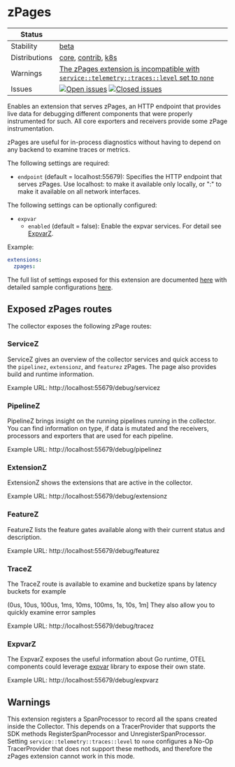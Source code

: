 # zPages

<!-- status autogenerated section -->
| Status        |           |
| ------------- |-----------|
| Stability     | [beta]  |
| Distributions | [core], [contrib], [k8s] |
| Warnings      | [The zPages extension is incompatible with `service::telemetry::traces::level` set to `none`](#warnings) |
| Issues        | [![Open issues](https://img.shields.io/github/issues-search/open-telemetry/opentelemetry-collector?query=is%3Aissue%20is%3Aopen%20label%3Aextension%2Fzpages%20&label=open&color=orange&logo=opentelemetry)](https://github.com/open-telemetry/opentelemetry-collector/issues?q=is%3Aopen+is%3Aissue+label%3Aextension%2Fzpages) [![Closed issues](https://img.shields.io/github/issues-search/open-telemetry/opentelemetry-collector?query=is%3Aissue%20is%3Aclosed%20label%3Aextension%2Fzpages%20&label=closed&color=blue&logo=opentelemetry)](https://github.com/open-telemetry/opentelemetry-collector/issues?q=is%3Aclosed+is%3Aissue+label%3Aextension%2Fzpages) |

[beta]: https://github.com/open-telemetry/opentelemetry-collector/blob/main/docs/component-stability.md#beta
[core]: https://github.com/open-telemetry/opentelemetry-collector-releases/tree/main/distributions/otelcol
[contrib]: https://github.com/open-telemetry/opentelemetry-collector-releases/tree/main/distributions/otelcol-contrib
[k8s]: https://github.com/open-telemetry/opentelemetry-collector-releases/tree/main/distributions/otelcol-k8s
<!-- end autogenerated section -->

Enables an extension that serves zPages, an HTTP endpoint that provides live
data for debugging different components that were properly instrumented for such.
All core exporters and receivers provide some zPage instrumentation.

zPages are useful for in-process diagnostics without having to depend on any
backend to examine traces or metrics. 

The following settings are required:

- `endpoint` (default = localhost:55679): Specifies the HTTP endpoint that serves
zPages. Use localhost:<port> to make it available only locally, or ":<port>" to
make it available on all network interfaces.

The following settings can be optionally configured:

- `expvar`
  - `enabled` (default = false): Enable the expvar services. For detail see [ExpvarZ](#expvarz).

Example:
```yaml
extensions:
  zpages:
```

The full list of settings exposed for this extension are documented [here](./config.go)
with detailed sample configurations [here](./testdata/config.yaml).

## Exposed zPages routes

The collector exposes the following zPage routes:

### ServiceZ

ServiceZ gives an overview of the collector services and quick access to the
`pipelinez`, `extensionz`, and `featurez` zPages.  The page also provides build 
and runtime information.

Example URL: http://localhost:55679/debug/servicez

### PipelineZ

PipelineZ brings insight on the running pipelines running in the collector. You can
find information on type, if data is mutated and the receivers, processors and exporters
that are used for each pipeline.

Example URL: http://localhost:55679/debug/pipelinez

### ExtensionZ

ExtensionZ shows the extensions that are active in the collector.

Example URL: http://localhost:55679/debug/extensionz

### FeatureZ

FeatureZ lists the feature gates available along with their current status 
and description.

Example URL: http://localhost:55679/debug/featurez

### TraceZ
The TraceZ route is available to examine and bucketize spans by latency buckets for 
example

(0us, 10us, 100us, 1ms, 10ms, 100ms, 1s, 10s, 1m]
They also allow you to quickly examine error samples

Example URL: http://localhost:55679/debug/tracez

### ExpvarZ

The ExpvarZ exposes the useful information about Go runtime, OTEL components could leverage [expvar](https://pkg.go.dev/expvar) library to expose their own state.

Example URL: http://localhost:55679/debug/expvarz

## Warnings

This extension registers a SpanProcessor to record all the spans created inside
the Collector. This depends on a TracerProvider that supports
the SDK methods RegisterSpanProcessor and UnregisterSpanProcessor. Setting
`service::telemetry::traces::level` to `none` configures a No-Op
TracerProvider that does not support these methods, and therefore the zPages
extension cannot work in this mode.
